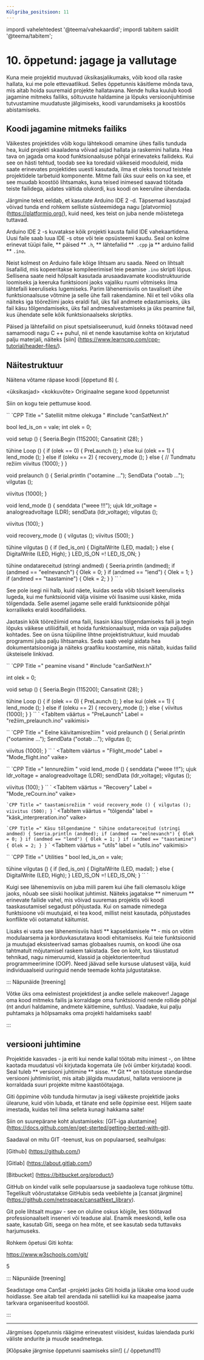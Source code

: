 ```yaml
---
Külgriba_positsioon: 11
---
```


impordi vahelehtedest '@teema/vahekaardid';
impordi tabitem saidilt '@teema/tabitem';

# 10. õppetund: jagage ja vallutage

Kuna meie projektid muutuvad üksikasjalikumaks, võib kood olla raske hallata, kui me pole ettevaatlikud. Selles õppetunnis käsitleme mõnda tava, mis aitab hoida suuremaid projekte hallatavana. Nende hulka kuulub koodi jagamine mitmeks failiks, sõltuvuste haldamine ja lõpuks versioonijuhtimise tutvustamine muudatuste jälgimiseks, koodi varundamiseks ja koostöös abistamiseks.

## Koodi jagamine mitmeks failiks

Väikestes projektides võib kogu lähtekoodi omamine ühes failis tunduda hea, kuid projekti skaaladena võivad asjad hallata ja raskemini hallata. Hea tava on jagada oma kood funktsionaalsuse põhjal erinevateks failideks. Kui see on hästi tehtud, toodab see ka toredaid väikeseid mooduleid, mida saate erinevates projektides uuesti kasutada, ilma et oleks toonud teistele projektidele tarbetuid komponente. Mitme faili üks suur eelis on ka see, et see muudab koostöö lihtsamaks, kuna teised inimesed saavad töötada teiste failidega, aidates vältida olukordi, kus koodi on keeruline ühendada.

Järgmine tekst eeldab, et kasutate Arduino IDE 2 -d. Täpsemad kasutajad võivad tunda end rohkem selliste süsteemidega nagu [platvormio] (https://platformio.org/), kuid need, kes teist on juba nende mõistetega tuttavad.

Arduino IDE 2 -s kuvatakse kõik projekti kausta failid IDE vahekaartidena. Uusi faile saab luua IDE -s otse või teie opsüsteemi kaudu. Seal on kolme erinevat tüüpi faile, ** päised ** `.h`, ** lähtefailid **` .cpp` ja ** arduino failid ** `.ino`.  

Neist kolmest on Arduino faile kõige lihtsam aru saada. Need on lihtsalt lisafailid, mis kopeeritakse kompileerimisel teie peamise `.ino` skripti lõpus. Sellisena saate neid hõlpsalt kasutada arusaadavamate koodistruktuuride loomiseks ja keeruka funktsiooni jaoks vajaliku ruumi võtmiseks ilma lähtefaili keeruliseks lugemiseks. Parim lähenemisviis on tavaliselt ühe funktsionaalsuse võtmine ja selle ühe faili rakendamine. Nii et teil võiks olla näiteks iga töörežiimi jaoks eraldi fail, üks fail andmete edastamiseks, üks fail käsu tõlgendamiseks, üks fail andmesalvestamiseks ja üks peamine fail, kus ühendate selle kõik funktsionaalseks skriptiks.

Päised ja lähtefailid on pisut spetsialiseerunud, kuid õnneks töötavad need samamoodi nagu C ++ puhul, nii et nende kasutamise kohta on kirjutatud palju materjali, näiteks [siin] (https://www.learncpp.com/cpp-tutorial/header-files/).

## Näitestruktuur

Näitena võtame räpase koodi [õppetund 8] (.

<üksikasjad>
  <kokkuvõte> Originaalne segane kood õppetunnist
  <p> Siin on kogu teie pettumuse kood. </p>
`` `CPP Title =" Satelliit mitme olekuga "
#include "canSatNext.h"

bool led_is_on = vale;
int olek = 0;

void setup () {
  Seeria.Begin (115200);
  Cansatinit (28);
}


tühine Loop () {
  if (olek == 0)
  {
    PreLaunch ();
  } else kui (olek == 1)
  {
    lend_mode ();
  } else if (oleku == 2) {
    recovery_mode ();
  } else {
    // Tundmatu režiim
    viivitus (1000);
  }
}

void prelaunch () {
  Serial.println ("ootamine ...");
  SendData ("ootab ...");
  vilgutas ();
  
  viivitus (1000);
}

void lend_mode () {
  senddata ("weee !!!");
  ujuk ldr_voltage = analogreadvoltage (LDR);
  sendData (ldr_voltage);
  vilgutas ();

  viivitus (100);
}


void recovery_mode ()
{
  vilgutas ();
  viivitus (500);
}

tühine vilgutas ()
{
  if (led_is_on)
  {
    DigitalWrite (LED, madal);
  } else {
    DigitalWrite (LED, High);
  }
  LED_IS_ON =! LED_IS_ON;
}

tühine ondatareceitud (stringi andmed)
{
  Seeria.println (andmed);
  if (andmed == "eelnevanch")
  {
    Olek = 0;
  }
  if (andmed == "lend")
  {
    Olek = 1;
  }
  if (andmed == "taastamine")
  {
    Olek = 2;
  }
}
`` `
</ahend>

See pole isegi nii halb, kuid näete, kuidas seda võib tõsiselt keeruliseks lugeda, kui me funktsioonid välja viisime või lisasime uusi käske, mida tõlgendada. Selle asemel jagame selle eraldi funktsioonide põhjal korralikeks eraldi koodifailideks.

Jaotasin kõik töörežiimid oma faili, lisasin käsu tõlgendamiseks faili ja tegin lõpuks väikese utiliidifaili, et hoida funktsionaalsust, mida on vaja paljudes kohtades. See on üsna tüüpiline lihtne projektistruktuur, kuid muudab programmi juba palju lihtsamaks. Seda saab veelgi aidata hea dokumentatsiooniga ja näiteks graafiku koostamine, mis näitab, kuidas failid üksteisele linkivad.

<Vahelehed>
  <Tabitem väärtus = "Main" Label = "main.ino" vaikeseade>

`` `CPP Title =" peamine visand "
#include "canSatNext.h"

int olek = 0;

void setup () {
  Seeria.Begin (115200);
  Cansatinit (28);
}

tühine Loop () {
  if (olek == 0)
  {
    PreLaunch ();
  } else kui (olek == 1)
  {
    lend_mode ();
  } else if (oleku == 2) {
    recovery_mode ();
  } else {
    viivitus (1000);
  }
}
`` `
  </Tabitem>
  <TabItem väärtus = "PreLaunch" Label = "režiim_prelaunch.ino" vaikimisi>

`` `CPP Title =" Eelne käivitamisrežiim "
void prelaunch () {
  Serial.println ("ootamine ...");
  SendData ("ootab ...");
  vilgutas ();
  
  viivitus (1000);
}
`` `
  </Tabitem>
      <TabItem väärtus = "Flight_mode" Label = "Mode_flight.ino" vaike>

`` `CPP Title =" lennurežiim "
void lend_mode () {
  senddata ("weee !!!");
  ujuk ldr_voltage = analogreadvoltage (LDR);
  sendData (ldr_voltage);
  vilgutas ();

  viivitus (100);
}
`` `
  </Tabitem>
    <TabItem väärtus = "Recovery" Label = "Mode_reCourn.ino" vaike>

`` `CPP Title =" taastamisrežiim "
void recovery_mode ()
{
  vilgutas ();
  viivitus (500);
}
`` `
  </Tabitem>
    <TabItem väärtus = "tõlgenda" label = "käsk_interpreration.ino" vaike>

`` `CPP Title =" Käsu tõlgendamine "
tühine ondatareceitud (stringi andmed)
{
  Seeria.println (andmed);
  if (andmed == "eelnevanch")
  {
    Olek = 0;
  }
  if (andmed == "lend")
  {
    Olek = 1;
  }
  if (andmed == "taastamine")
  {
    Olek = 2;
  }
}
`` `
  </Tabitem>
    <TabItem väärtus = "utils" label = "utils.ino" vaikimisi>

`` `CPP Title =" Utilities "
bool led_is_on = vale;

tühine vilgutas ()
{
  if (led_is_on)
  {
    DigitalWrite (LED, madal);
  } else {
    DigitalWrite (LED, High);
  }
  LED_IS_ON =! LED_IS_ON;
}
`` `
  </Tabitem>

</Tabs>

Kuigi see lähenemisviis on juba miili parem kui ühe faili olemasolu kõige jaoks, nõuab see siiski hoolikat juhtimist. Näiteks jagatakse ** nimeruum ** erinevate failide vahel, mis võivad suuremas projektis või koodi taaskasutamisel segadust põhjustada. Kui on samade nimedega funktsioone või muutujaid, ei tea kood, millist neist kasutada, põhjustades konflikte või ootamatut käitumist.

Lisaks ei vasta see lähenemisviis hästi ** kapseldamisele ** - mis on võtim modulaarsema ja korduvkasutatava koodi ehitamiseks. Kui teie funktsioonid ja muutujad eksisteerivad samas globaalses ruumis, on koodi ühe osa tahtmatult mõjutamisel raskem takistada. See on koht, kus täiustatud tehnikad, nagu nimeruumid, klassid ja objektorienteeritud programmeerimine (OOP). Need jäävad selle kursuse ulatusest välja, kuid individuaalseid uuringuid nende teemade kohta julgustatakse.


::: Näpunäide [treening]

Võtke üks oma eelmistest projektidest ja andke sellele makeover! Jagage oma kood mitmeks failis ja korraldage oma funktsioonid nende rollide põhjal (nt anduri haldamine, andmete käitlemine, suhtlus). Vaadake, kui palju puhtamaks ja hõlpsamaks oma projekti haldamiseks saab!

:::


## versiooni juhtimine

Projektide kasvades - ja eriti kui nende kallal töötab mitu inimest -, on lihtne kaotada muudatusi või kirjutada kogemata üle (või ümber kirjutada) koodi. Seal tuleb ** versiooni juhtimine ** sisse. ** Git ** on tööstuse standardse versiooni juhtimisriist, mis aitab jälgida muudatusi, hallata versioone ja korraldada suuri projekte mitme kaastöötajaga.

Giti õppimine võib tunduda hirmutav ja isegi väikeste projektide jaoks ülearune, kuid võin lubada, et tänate end selle õppimise eest. Hiljem saate imestada, kuidas teil ilma selleta kunagi hakkama saite!




Siin on suurepärane koht alustamiseks: [GIT-iga alustamine] (https://docs.github.com/en/get-sterted/getting-berted-with-git).

Saadaval on mitu GIT -teenust, kus on populaarsed, sealhulgas:

[Github] (https://github.com/)

[Gitlab] (https://about.gitlab.com/)

[Bitbucket] (https://bitbucket.org/product/)

GitHub on kindel valik selle populaarsuse ja saadaoleva tuge rohkuse tõttu. Tegelikult võõrustatakse GitHubis seda veebilehte ja [cansat järgmine] (https://github.com/netnspace/cansatNext_library).

Git pole lihtsalt mugav - see on oluline oskus kõigile, kes töötavad professionaalselt inseneri või teaduse alal. Enamik meeskondi, kelle osa saate, kasutab Giti, seega on hea mõte, et see kasutab seda tuttavaks harjumuseks.

Rohkem õpetusi Giti kohta:

[https://www.w3schools.com/git/ ](https://www.w3schools.com/git/)

5



::: Näpunäide [treening]

Seadistage oma CanSat -projekti jaoks Giti hoidla ja lükake oma kood uude hoidlasse. See aitab teil arendada nii satelliidi kui ka maapealse jaama tarkvara organiseeritud koostööl.

:::

---

Järgmises õppetunnis räägime erinevatest viisidest, kuidas laiendada purki väliste andurite ja muude seadmetega.

[Klõpsake järgmise õppetunni saamiseks siin!] (./ õppetund11)